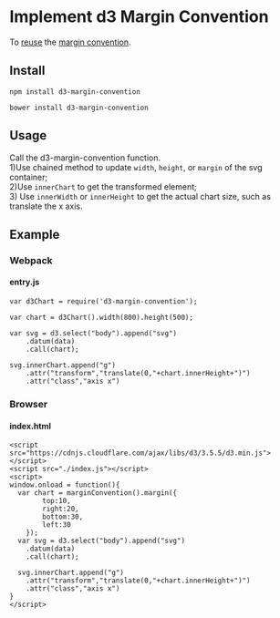 # Implement d3 Margin Convention

To [reuse](http://bost.ocks.org/mike/chart/) the [margin convention](http://bl.ocks.org/mbostock/3019563).

## Install

`npm install d3-margin-convention`  

`bower install d3-margin-convention`  


## Usage

Call the d3-margin-convention function.   
1)Use chained method to update `width`, `height`, or `margin` of the svg container;  
2)Use `innerChart` to get the transformed <g> element;  
3) Use `innerWidth` or `innerHeight` to get the actual chart size, such as translate the x axis.  

## Example

### Webpack

#### entry.js

```
var d3Chart = require('d3-margin-convention');

var chart = d3Chart().width(800).height(500);

var svg = d3.select("body").append("svg")
	.datum(data)
	.call(chart);

svg.innerChart.append("g")
	.attr("transform","translate(0,"+chart.innerHeight+")")
	.attr("class","axis x")
```


### Browser

#### index.html

```
<script src="https://cdnjs.cloudflare.com/ajax/libs/d3/3.5.5/d3.min.js"></script>
<script src="./index.js"></script>
<script>
window.onload = function(){
  var chart = marginConvention().margin({
		top:10,
		right:20,
		bottom:30,
		left:30
	});
  var svg = d3.select("body").append("svg")
  	.datum(data)
  	.call(chart);

  svg.innerChart.append("g")
  	.attr("transform","translate(0,"+chart.innerHeight+")")
  	.attr("class","axis x")
}
</script>
```
